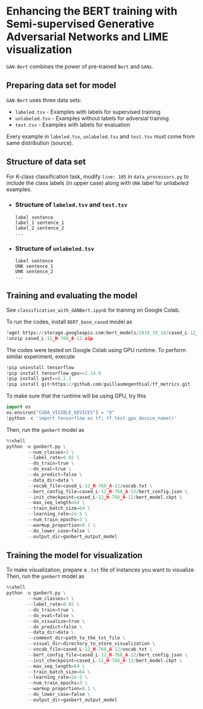 # Enhancing the BERT training with Semi-supervised Generative Adversarial Networks and LIME visualization
`GAN-Bert` combines the power of pre-trained `Bert` and `GANs`. 
## Preparing data set for model
`GAN-Bert` uses three data sets:
* `labeled.tsv` - Examples with labels for supervised training
* `unlabeled.tsv` - Examples without labels for adversial training
* `test.tsv` - Examples with labels for evaluation

Every example in `labeled.tsv`, `unlabeled.tsv` and `test.tsv` must come from same distribution (source).
## Structure of data set
For K-class classification task, modify `line: 105` in `data_processors.py` to include the class labels (in upper case) along with `UNK` label for _unlabeled_ examples.
* ### Structure of `labeled.tsv` and `test.tsv`
  ```
  label sentence
  label_1 sentence_1
  label_2 sentence_2
  ...
  ```
* ### Structure of `unlabeled.tsv`
  ```
  label sentence
  UNK sentence_1
  UNK sentence_2
  ...
  ```
## Training and evaluating the model
See `classification_with_GANBert.ipynb` for training on Google Colab.

To run the codes, install `BERT_base_cased` model as
```python
!wget https://storage.googleapis.com/bert_models/2018_10_18/cased_L-12_H-768_A-12.zip
!unzip cased_L-12_H-768_A-12.zip
```
The codes were tested on Google Colab using GPU runtime. To perform similar experiment, execute
```python
!pip uninstall tensorflow
!pip install tensorflow-gpu==1.14.0
!pip install gast==0.2.2
!pip install git+https://github.com/guillaumegenthial/tf_metrics.git
```
To make sure that the runtime will be using GPU, try this
```python
import os
os.environ["CUDA_VISIBLE_DEVICES"] = "0"
!python -c 'import tensorflow as tf; tf.test.gpu_device_name()'
```
Then, run the `ganbert` model as
```python
%%shell
python -u ganbert.py \
        --num_classes=3 \
        --label_rate=0.02 \
        --do_train=true \
        --do_eval=true \
        --do_predict=false \
        --data_dir=data \
        --vocab_file=cased_L-12_H-768_A-12/vocab.txt \
        --bert_config_file=cased_L-12_H-768_A-12/bert_config.json \
        --init_checkpoint=cased_L-12_H-768_A-12/bert_model.ckpt \
        --max_seq_length=64 \
        --train_batch_size=64 \
        --learning_rate=2e-5 \
        --num_train_epochs=3 \
        --warmup_proportion=0.1 \
        --do_lower_case=false \
        --output_dir=ganbert_output_model
```

## Training the model for visualization
To make visualization, prepare a `.txt` file of instances you want to visualize. Then, run the `ganbert` model as
```python
%%shell
python -u ganbert.py \
        --num_classes=3 \
        --label_rate=0.02 \
        --do_train=true \
        --do_eval=false \
        --do_visualize=true \
        --do_predict=false \
        --data_dir=data \
        --comment_dir=path_to_the_txt_file \
        --visual_dir=directory_to_store_visualization \
        --vocab_file=cased_L-12_H-768_A-12/vocab.txt \
        --bert_config_file=cased_L-12_H-768_A-12/bert_config.json \
        --init_checkpoint=cased_L-12_H-768_A-12/bert_model.ckpt \
        --max_seq_length=64 \
        --train_batch_size=64 \
        --learning_rate=2e-5 \
        --num_train_epochs=3 \
        --warmup_proportion=0.1 \
        --do_lower_case=false \
        --output_dir=ganbert_output_model
```
